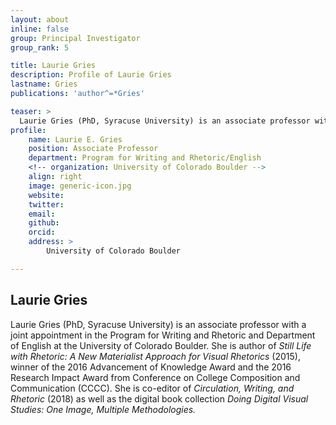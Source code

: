 ```yaml
---
layout: about
inline: false
group: Principal Investigator 
group_rank: 5

title: Laurie Gries
description: Profile of Laurie Gries
lastname: Gries
publications: 'author^=*Gries'

teaser: >
  Laurie Gries (PhD, Syracuse University) is an associate professor with a joint appointment in the Program for Writing and Rhetoric and Department of English at the University of Colorado Boulder. She is author of <i>Still Life with Rhetoric: A New Materialist Approach for Visual Rhetorics</i> (2015), winner of the 2016 Advancement of Knowledge Award and the 2016 Research Impact Award from Conference on College Composition and Communication (CCCC). She is co-editor of <i>Circulation, Writing, and Rhetoric</i> (2018) as well as the digital book collection <i>Doing Digital Visual Studies: One Image, Multiple Methodologies.</i>
profile:
    name: Laurie E. Gries
    position: Associate Professor
    department: Program for Writing and Rhetoric/English
    <!-- organization: University of Colorado Boulder -->
    align: right
    image: generic-icon.jpg
    website: 
    twitter: 
    email: 
    github: 
    orcid: 
    address: >
        University of Colorado Boulder

---
```


## Laurie Gries

Laurie Gries (PhD, Syracuse University) is an associate professor with a joint appointment in the Program for Writing and Rhetoric and Department of English at the University of Colorado Boulder. She is author of _Still Life with Rhetoric: A New Materialist Approach for Visual Rhetorics_ (2015), winner of the 2016 Advancement of Knowledge Award and the 2016 Research Impact Award from Conference on College Composition and Communication (CCCC). She is co-editor of _Circulation, Writing, and Rhetoric_ (2018) as well as the digital book collection _Doing Digital Visual Studies: One Image, Multiple Methodologies._
